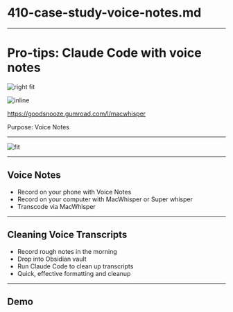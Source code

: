 # 410-case-study-voice-notes.md

---

# Pro-tips: Claude Code with voice notes

![right fit](screenshots/macwhisper.png)

![inline](qrcodes/macwhisper.png)

https://goodsnooze.gumroad.com/l/macwhisper

Purpose: Voice Notes

---

![fit](screenshots/macwhisper.png)

---

## Voice Notes

- Record on your phone with Voice Notes
- Record on your computer with MacWhisper or Super whisper
- Transcode via MacWhisper

---

## Cleaning Voice Transcripts

- Record rough notes in the morning
- Drop into Obsidian vault
- Run Claude Code to clean up transcripts
- Quick, effective formatting and cleanup

---

## Demo
